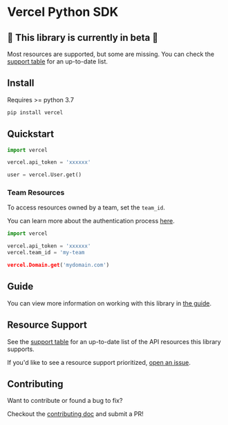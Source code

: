 # Vercel Python SDK

## 🚨 This library is currently in beta 🚨

Most resources are supported, but some are missing. You can check the [support table](/docs/supported-resources.md) for an up-to-date list.

## Install

Requires >= python 3.7

```bash
pip install vercel
```

## Quickstart

```python
import vercel

vercel.api_token = 'xxxxxx'

user = vercel.User.get()
```

### Team Resources

To access resources owned by a team, set the `team_id`.

You can learn more about the authentication process [here](/docs/reference/authentication).

```python
import vercel

vercel.api_token = 'xxxxxx'
vercel.team_id = 'my-team

vercel.Domain.get('mydomain.com')
```

## Guide

You can view more information on working with this library in [the guide](/docs/guide).

## Resource Support

See the [support table](/docs/supported-resources) for an up-to-date list of the API resources this library supports.

If you'd like to see a resource support prioritized, [open an issue](https://github.com/wulfmann/vercel/issues/new/choose).

## Contributing

Want to contribute or found a bug to fix?

Checkout the [contributing doc](/CONTRIBUTING.md) and submit a PR!
